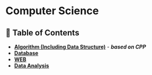 # Computer Science

## :memo: Table of Contents
- [**Algorithm (Including Data Structure)**](https://github.com/lsw6684/ComputerScience/tree/master/ALGORITHM%20(Including%20Data%20Structure)) - ***based on CPP***
- [**Database**](https://github.com/lsw6684/ComputerScience/tree/master/Database)
- [**WEB**](https://github.com/lsw6684/ComputerScience/tree/master/WEB)
- [**Data Analysis**](h)